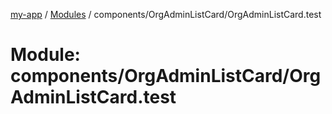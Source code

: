 [my-app](../README.md) / [Modules](../modules.md) / components/OrgAdminListCard/OrgAdminListCard.test

# Module: components/OrgAdminListCard/OrgAdminListCard.test
